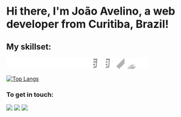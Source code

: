 # Hi there, I'm João Avelino, a web developer from Curitiba, Brazil!

## My skillset:
<img src="https://github.com/joaolavelino/joaolavelino/blob/main/icons2.png" width="372" height="29"/>

[![Top Langs](https://github-readme-stats.vercel.app/api/top-langs/?username=joaolavelino&layout=compact)](https://github.com/anuraghazra/github-readme-stats)

### To get in touch:

[<img src="https://img.shields.io/badge/Telegram-2CA5E0?style=for-the-badge&logo=telegram&logoColor=white">](https://t.me/joaolavelino)
[<img src="https://img.shields.io/badge/WhatsApp-25D366?style=for-the-badge&logo=whatsapp&logoColor=white">](https://wa.me/5541996974001)
[<img src="https://img.shields.io/badge/LinkedIn-0077B5?style=for-the-badge&logo=linkedin&logoColor=white">](https://www.linkedin.com/in/joão-avelino-045b37108/)

<!--
**joaolavelino/joaolavelino** is a ✨ _special_ ✨ repository because its `README.md` (this file) appears on your GitHub profile.

Here are some ideas to get you started:

- 🔭 I’m currently working on ...
- 🌱 I’m currently learning ...
- 👯 I’m looking to collaborate on ...
- 🤔 I’m looking for help with ...
- 💬 Ask me about ...
- 📫 How to reach me: ...
- 😄 Pronouns: ...
- ⚡ Fun fact: ...
-->

